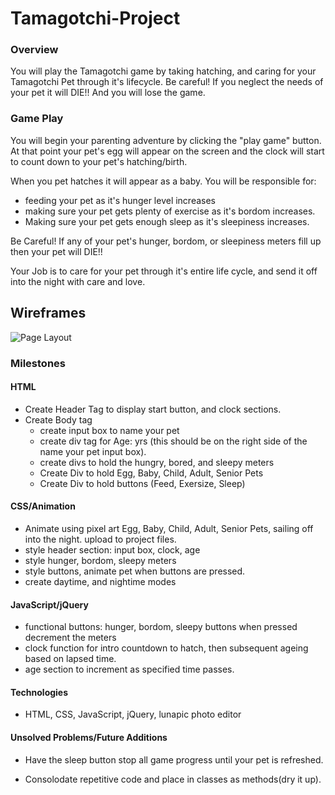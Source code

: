 # Tamagotchi-Project

### Overview

You will play the Tamagotchi game by taking hatching, and caring for your Tamagotchi Pet through it's lifecycle.  Be careful!  If you neglect the needs of your pet it will DIE!! And you will lose the game.

### Game Play

You will begin your parenting adventure by clicking the "play game" button.  At that point your pet's egg will appear on the screen and the clock will start to count down to your pet's hatching/birth.  

When you pet hatches it will appear as a baby.  You will be responsible for: 
- feeding your pet as it's hunger level increases
- making sure your pet gets plenty of exercise as it's bordom increases.
- Making sure your pet gets enough sleep as it's sleepiness increases. 

Be Careful!  If any of your pet's hunger, bordom, or sleepiness meters fill up then your pet will DIE!! 

Your Job is to care for your pet through it's entire life cycle, and send it off into the night with care and love.

## Wireframes

![Page Layout](images/IMG_1730.jpg)


### Milestones

#### HTML
- Create Header Tag to display start button, and clock sections. 
- Create Body tag
    - create input box to name your pet
    - create div tag for Age: yrs (this should be on the right side of the name your pet input box).
    - create divs to hold the hungry, bored, and sleepy meters
   - Create Div to hold Egg, Baby, Child, Adult, Senior Pets
   - Create Div to hold buttons (Feed, Exersize, Sleep)

#### CSS/Animation
- Animate using pixel art Egg, Baby, Child, Adult, Senior Pets, sailing off into the night. upload to project files.
- style header section: input box, clock, age 
- style hunger, bordom, sleepy meters
- style buttons, animate pet when buttons are pressed.
- create daytime, and nightime modes

#### JavaScript/jQuery
- functional buttons: hunger, bordom, sleepy buttons when pressed decrement the meters
- clock function for intro countdown to hatch, then subsequent ageing based on lapsed time.
- age section to increment as specified time passes.

#### Technologies

- HTML, CSS, JavaScript, jQuery, lunapic photo editor

#### Unsolved Problems/Future Additions

- Have the sleep button stop all game progress until your pet is refreshed.

- Consolodate repetitive code and place in classes as methods(dry it up).

